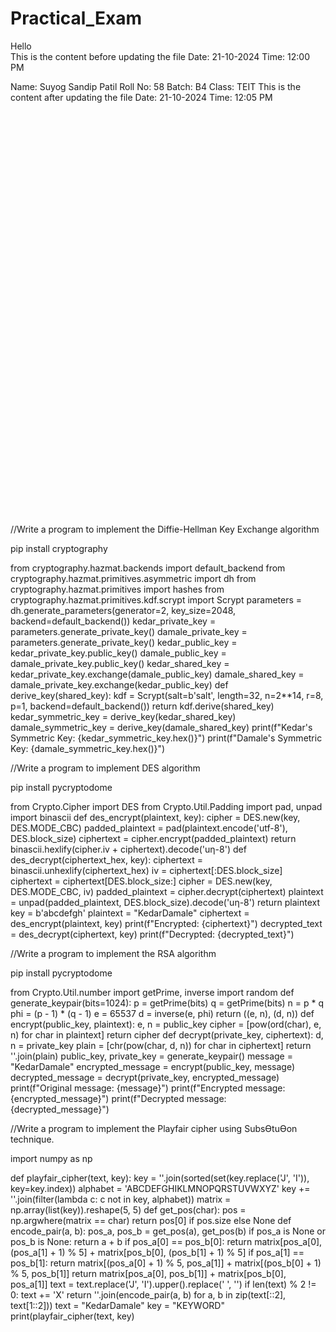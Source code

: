 # Practical_Exam
Hello <br>
This is the content before updating the file
Date: 21-10-2024 
Time: 12:00 PM

Name: Suyog Sandip Patil
Roll No: 58
Batch: B4
Class: TEIT
This is the content after updating the file
Date: 21-10-2024
Time: 12:05 PM

<br><br><br><br><br><br><br><br><br><br><br><br><br><br><br><br><br><br><br><br><br><br><br><br><br><br><br><br><br><br><br><br><br><br><br><br><br><br>




































































//Write a program to implement the Diffie-Hellman Key Exchange algorithm 

pip install cryptography 

from cryptography.hazmat.backends import default_backend 
from cryptography.hazmat.primitives.asymmetric import dh 
from cryptography.hazmat.primitives import hashes 
from cryptography.hazmat.primitives.kdf.scrypt import Scrypt 
parameters = dh.generate_parameters(generator=2, key_size=2048, 
backend=default_backend()) 
kedar_private_key = parameters.generate_private_key() 
damale_private_key = parameters.generate_private_key() 
kedar_public_key = kedar_private_key.public_key() 
damale_public_key = damale_private_key.public_key() 
kedar_shared_key = kedar_private_key.exchange(damale_public_key) 
damale_shared_key = damale_private_key.exchange(kedar_public_key) 
def derive_key(shared_key): 
 kdf = Scrypt(salt=b'salt', length=32, n=2**14, r=8, p=1, 
backend=default_backend()) 
 return kdf.derive(shared_key) 
kedar_symmetric_key = derive_key(kedar_shared_key) 
damale_symmetric_key = derive_key(damale_shared_key) 
print(f"Kedar's Symmetric Key: {kedar_symmetric_key.hex()}") 
print(f"Damale's Symmetric Key: {damale_symmetric_key.hex()}") 



//Write a program to implement DES algorithm

pip install pycryptodome

from Crypto.Cipher import DES
from Crypto.Util.Padding import pad, unpad
import binascii
def des_encrypt(plaintext, key):
 cipher = DES.new(key, DES.MODE_CBC)
 padded_plaintext = pad(plaintext.encode('utf-8'), DES.block_size)
 ciphertext = cipher.encrypt(padded_plaintext)
 return binascii.hexlify(cipher.iv + ciphertext).decode('uƞ-8')
def des_decrypt(ciphertext_hex, key):
 ciphertext = binascii.unhexlify(ciphertext_hex)
 iv = ciphertext[:DES.block_size]
 ciphertext = ciphertext[DES.block_size:]
 cipher = DES.new(key, DES.MODE_CBC, iv)
 padded_plaintext = cipher.decrypt(ciphertext)
 plaintext = unpad(padded_plaintext, DES.block_size).decode('uƞ-8')
 return plaintext
key = b'abcdefgh' plaintext = "KedarDamale"
ciphertext = des_encrypt(plaintext, key)
print(f"Encrypted: {ciphertext}")
decrypted_text = des_decrypt(ciphertext, key)
print(f"Decrypted: {decrypted_text}")



//Write a program to implement the RSA algorithm

pip install pycryptodome 

from Crypto.Util.number import getPrime, inverse
import random
def generate_keypair(bits=1024):
 p = getPrime(bits)
 q = getPrime(bits)
 n = p * q
 phi = (p - 1) * (q - 1)
 e = 65537 
 d = inverse(e, phi)
 return ((e, n), (d, n))
def encrypt(public_key, plaintext):
 e, n = public_key
 cipher = [pow(ord(char), e, n) for char in plaintext]
 return cipher
def decrypt(private_key, ciphertext):
 d, n = private_key
 plain = [chr(pow(char, d, n)) for char in ciphertext]
 return ''.join(plain)
public_key, private_key = generate_keypair()
message = "KedarDamale"
encrypted_message = encrypt(public_key, message)
decrypted_message = decrypt(private_key, encrypted_message)
print(f"Original message: {message}")
print(f"Encrypted message: {encrypted_message}")
print(f"Decrypted message: {decrypted_message}")



//Write a program to implement the Playfair cipher using SubsƟtuƟon technique.

import numpy as np

def playfair_cipher(text, key):
key = ''.join(sorted(set(key.replace('J', 'I')), key=key.index))
 alphabet = 'ABCDEFGHIKLMNOPQRSTUVWXYZ'
key += ''.join(filter(lambda c: c not in key, alphabet))
 matrix = np.array(list(key)).reshape(5, 5)
 def get_pos(char):
 pos = np.argwhere(matrix == char)
 return pos[0] if pos.size else None
 def encode_pair(a, b):
 pos_a, pos_b = get_pos(a), get_pos(b)
 if pos_a is None or pos_b is None:
 return a + b
 if pos_a[0] == pos_b[0]: 
 return matrix[pos_a[0], (pos_a[1] + 1) % 5] + matrix[pos_b[0], 
(pos_b[1] + 1) % 5]
 if pos_a[1] == pos_b[1]: 
 return matrix[(pos_a[0] + 1) % 5, pos_a[1]] + matrix[(pos_b[0] + 1) % 
5, pos_b[1]]
 return matrix[pos_a[0], pos_b[1]] + matrix[pos_b[0], pos_a[1]] 
text = text.replace('J', 'I').upper().replace(' ', '')
 if len(text) % 2 != 0:
text += 'X' 
 return ''.join(encode_pair(a, b) for a, b in zip(text[::2], text[1::2]))
text = "KedarDamale"
key = "KEYWORD"
print(playfair_cipher(text, key)
